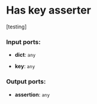 # Has key asserter

[testing]

### Input ports:

* __dict__: `any`


* __key__: `any`

### Output ports:

* __assertion__: `any`

